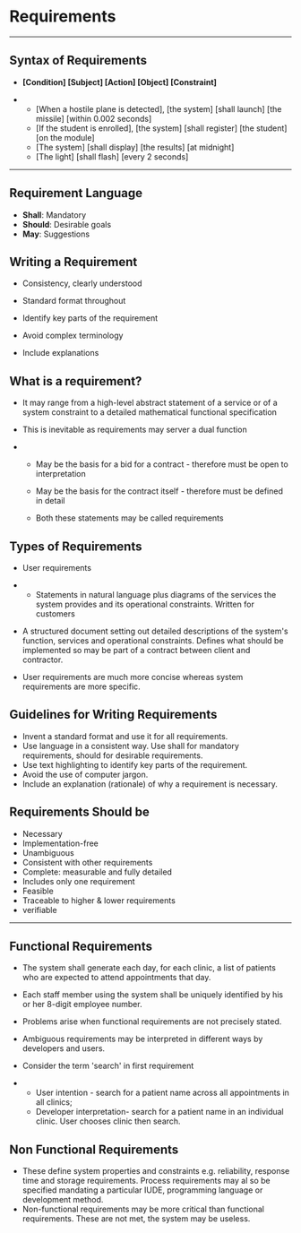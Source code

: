 # Requirements

----

## Syntax of Requirements

- **[Condition] [Subject] [Action] [Object] [Constraint]**

- - [When a hostile plane is detected], 	[the system] 	[shall launch]	 [the missile] 	[within 0.002 seconds]
  - [If the student is enrolled],  [the system]  [shall register]  [the student]  [on the module]
  - [The system]  [shall display]  [the results]  [at midnight]
  - [The light]  [shall flash]  [every 2 seconds]

----

## Requirement Language

- **Shall**: Mandatory
- **Should**: Desirable goals
- **May**: Suggestions

## Writing a Requirement

* Consistency, clearly understood

* Standard format throughout

* Identify key parts of the requirement

* Avoid complex terminology

* Include explanations

## What is a requirement?

- It may range from a high-level abstract statement of a service or of a system constraint to a detailed mathematical functional specification

- This is inevitable as requirements may server a dual function

- - May be the basis for a bid for a contract - therefore must be open to interpretation

  - May be the basis for the contract itself - therefore must be defined in detail

  - Both these statements may be called requirements

    

## Types of Requirements

- User requirements

- - Statements in natural language plus diagrams of the services the system provides and its operational constraints. Written for customers

- A structured document setting out detailed descriptions of the system's function, services and operational constraints. Defines what should be implemented so may be part of a contract between client and contractor.

- User requirements are much more concise whereas system requirements are more specific.

## Guidelines for Writing Requirements

- Invent a standard format and use it for all requirements.
- Use language in a consistent way. Use shall for mandatory requirements, should for desirable requirements.
- Use text highlighting to identify key parts of the requirement.
- Avoid the use of computer jargon.
- Include an explanation (rationale) of why a requirement is necessary.

## Requirements Should be

- Necessary
- Implementation-free
- Unambiguous
- Consistent with other requirements
- Complete: measurable and fully detailed
- Includes only one requirement
- Feasible
- Traceable to higher & lower requirements
- verifiable

----

## Functional Requirements

- The system shall generate each day, for each clinic, a list of patients who are expected to attend appointments that day.

- Each staff member using the system shall be uniquely identified by his or her 8-digit employee number.

- Problems arise when functional requirements are not precisely stated.

- Ambiguous requirements may be interpreted in different ways by developers and users.

- Consider the term 'search' in first requirement

- - User intention - search for a patient name across all appointments in all clinics;
  - Developer interpretation- search for a patient name in an individual clinic. User chooses clinic then search.

## Non Functional Requirements

- These define system properties and constraints e.g. reliability, response time and storage requirements. Process requirements may al so be specified mandating a particular IUDE, programming language or development method.
- Non-functional requirements may be more critical than functional requirements. These are not met, the system may be useless.